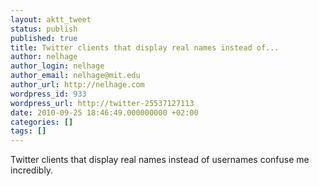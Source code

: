 ```yaml
---
layout: aktt_tweet
status: publish
published: true
title: Twitter clients that display real names instead of...
author: nelhage
author_login: nelhage
author_email: nelhage@mit.edu
author_url: http://nelhage.com
wordpress_id: 933
wordpress_url: http://twitter-25537127113
date: 2010-09-25 18:46:49.000000000 +02:00
categories: []
tags: []
---
```

Twitter clients that display real names instead of usernames confuse me incredibly.
